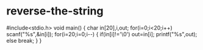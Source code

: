 # reverse-the-string
#include<stdio.h>
void main()
{
char in[20],i,out;
for(i=0;i<20;i++)
scanf("%s",&in[i]);
for(i=20;i=0;i--)
{
if(in[i]!='\0')
out=in[i];
printf("%s",out);
else 
break;
}
}
